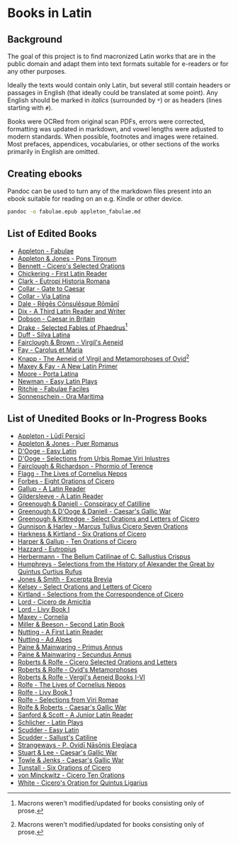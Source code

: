 # Books in Latin

## Background

The goal of this project is to find macronized Latin works that are in the public domain and adapt them into text formats suitable for e-readers or for any other purposes.

Ideally the texts would contain only Latin, but several still contain headers or passages in English (that ideally could be translated at some point). Any English should be marked in *italics* (surrounded by `*`) or as headers (lines starting with `#`).

Books were OCRed from original scan PDFs, errors were corrected, formatting was updated in markdown, and vowel lengths were adjusted to modern standards. When possible, footnotes and images were retained. Most prefaces, appendices, vocabularies, or other sections of the works primarily in English are omitted.

## Creating ebooks

Pandoc can be used to turn any of the markdown files present into an ebook suitable for reading on an e.g. Kindle or other device.

```bash
pandoc -o fabulae.epub appleton_fabulae.md
```

## List of Edited Books

 - [Appleton - Fabulae](appleton_fabulae.md)
 - [Appleton & Jones - Pons Tironum](appleton_pons_tironum.md)
 - [Bennett - Cicero's Selected Orations](bennett_cicero.md)
 - [Chickering - First Latin Reader](chickering_first_latin_reader.md)
 - [Clark - Eutropi Historia Romana](clark_eutropi.md)
 - [Collar - Gate to Caesar](collar_gate_to_caesar.md)
 - [Collar - Via Latina](collar_via_latina.md)
 - [Dale - Rēgēs Cōnsulēsque Rōmānī](dale_reges.md)
 - [Dix - A Third Latin Reader and Writer](dix_third_reader.md)
 - [Dobson - Caesar in Britain](dobson_caesar_britain.md)
 - [Drake - Selected Fables of Phaedrus](drake_phaedrus.md)[^1]
 - [Duff - Silva Latina](duff_silva_latina.md)
 - [Fairclough & Brown - Virgil's Aeneid](fairclough_brown_aeneid.md)
 - [Fay - Carolus et Maria](fay_carolus.md)
 - [Knapp - The Aeneid of Virgil and Metamorphoses of Ovid](knapp_aeneid.md)[^1]
 - [Maxey & Fay - A New Latin Primer](maxey_primer.md)
 - [Moore - Porta Latina](moore_porta.md)
 - [Newman - Easy Latin Plays](newman_plays.md)
 - [Ritchie - Fabulae Faciles](ritchie_fabulae_faciles.md)
 - [Sonnenschein - Ora Maritima](sonnenschein_ora_maritima.md)

[^1]: Macrons weren't modified/updated for books consisting only of prose.

## List of Unedited Books or In-Progress Books

 - [Appleton - Lūdī Persicī](appleton_ludi.md)
 - [Appleton & Jones - Puer Romanus](appleton_jones_puer_romanus.md)
 - [D'Ooge - Easy Latin](dooge_easy_latin.md)
 - [D'Ooge - Selections from Urbis Romae Viri Inlustres](dooge_urbis_romae.md)
 - [Fairclough & Richardson - Phormio of Terence](fairclough_richardson_phormio.md)
 - [Flagg - The Lives of Cornelius Nepos](flagg_nepos.md)
 - [Forbes - Eight Orations of Cicero](forbes_cicero.md)
 - [Gallup - A Latin Reader](gallup_reader.md)
 - [Gildersleeve - A Latin Reader](gildersleeve_reader.md)
 - [Greenough & Daniell - Conspiracy of Catilline](greenough_sallust.md)
 - [Greenough & D'Ooge & Daniell - Caesar's Gallic War](greenough_caesar.md)
 - [Greenough & Kittredge - Select Orations and Letters of Cicero](greenough_cicero.md)
 - [Gunnison & Harley - Marcus Tullius Cicero Seven Orations](gunnison_cicero.md)
 - [Harkness & Kirtland - Six Orations of Cicero](harkness_cicero.md)
 - [Harper & Gallup - Ten Orations of Cicero](harper_cicero.md)
 - [Hazzard - Eutropius](hazzard_eutropius.md)
 - [Herbermann - The Bellum Catilinae of C. Sallustius Crispus](herbermann_sallust.md)
 - [Humphreys - Selections from the History of Alexander the Great by Quintus Curtius Rufus](humphreys_alexander.md)
 - [Jones & Smith - Excerpta Brevia](jones_excerpta.md)
 - [Kelsey - Select Orations and Letters of Cicero](kelsey_cicero.md)
 - [Kirtland - Selections from the Correspondence of Cicero](kirtland_cicero.md)
 - [Lord - Cicero de Amicitia](lord_amicitia.md)
 - [Lord - Livy Book I](lord_livy.md)
 - [Maxey - Cornelia](maxey_cornelia.md)
 - [Miller & Beeson - Second Latin Book](miller_reader.md)
 - [Nutting - A First Latin Reader](nutting_reader.md)
 - [Nutting - Ad Alpes](nutting_ad_alpes.md)
 - [Paine & Mainwaring - Primus Annus](paine_primus.md)
 - [Paine & Mainwaring - Secundus Annus](paine_secundus.md)
 - [Roberts & Rolfe - Cicero Selected Orations and Letters](rolfe_cicero.md)
 - [Roberts & Rolfe - Ovid's Metamorphoses](rolfe_ovid.md)
 - [Roberts & Rolfe - Vergil's Aeneid Books I-VI](rolfe_vergil.md)
 - [Rolfe - The Lives of Cornelius Nepos](rolfe_nepos.md)
 - [Rolfe - Livy Book 1](rolfe_livy.md)
 - [Rolfe - Selections from Viri Romae](rolfe_viri_romae.md)
 - [Rolfe & Roberts - Caesar's Gallic War](rolfe_caesar.md)
 - [Sanford & Scott - A Junior Latin Reader](sanford_reader.md)
 - [Schlicher - Latin Plays](schlicher_plays.md)
 - [Scudder - Easy Latin](scudder_easy.md)
 - [Scudder - Sallust's Catiline](scudder_sallust.md)
 - [Strangeways - P. Ovidī Nāsōnis Elegīaca](strangeways_ovid.md)
 - [Stuart & Lee - Caesar's Gallic War](stuart_caesar.md)
 - [Towle & Jenks - Caesar's Gallic War](towle_caesar.md)
 - [Tunstall - Six Orations of Cicero](tunstall_cicero.md)
 - [von Minckwitz - Cicero Ten Orations](von_minckwitz_cicero.md)
 - [White - Cicero's Oration for Quintus Ligarius](white_cicero.md)
